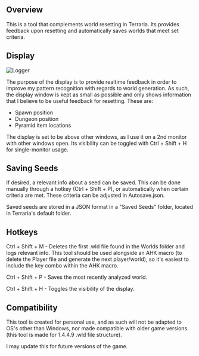 ## Overview

This is a tool that complements world resetting in Terraria. Its provides
feedback upon resetting and automatically saves worlds that meet set criteria.

## Display

![Logger](https://github.com/user-attachments/assets/0ed39fdd-e0eb-42b9-8322-231c8f19521f)

The purpose of the display is to provide realtime feedback in order to improve
my pattern recognition with regards to world generation. As such, the display
window is kept as small as possible and only shows information that I believe to be
useful feedback for resetting. These are:

- Spawn position
- Dungeon position
- Pyramid item locations

The display is set to be above other windows, as I use it on a 2nd monitor with
other windows open. Its visibility can be toggled with Ctrl + Shift + H for
single-monitor usage.

## Saving Seeds

If desired, a relevant info about a seed can be saved. This can be done
manually through a hotkey (Ctrl + Shift + P), or automatically when certain
criteria are met. These criteria can be adjusted in Autosave.json.

Saved seeds are stored in a JSON format in a "Saved Seeds" folder, located in
Terraria's default folder.

## Hotkeys

Ctrl + Shift + M - Deletes the first .wld file found in the Worlds folder and
logs relevant info. This tool should be used alongside an AHK macro (to delete the
Player file and generate the next player/world), so it's easiest to include the
key combo within the AHK macro.

Ctrl + Shift + P - Saves the most recently analyzed world.

Ctrl + Shift + H - Toggles the visibility of the display.

## Compatibility

This tool is created for personal use, and as such will not be adapted to OS's
other than Windows, nor made compatible with older game versions (this tool is
made for 1.4.4.9 .wld file structure).

I may update this for future versions of the game.
